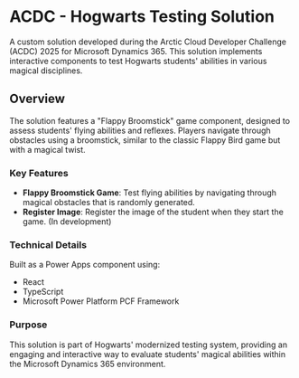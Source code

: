 # ACDC - Hogwarts Testing Solution

A custom solution developed during the Arctic Cloud Developer Challenge (ACDC) 2025 for Microsoft Dynamics 365. This solution implements interactive components to test Hogwarts students' abilities in various magical disciplines.

## Overview

The solution features a "Flappy Broomstick" game component, designed to assess students' flying abilities and reflexes. Players navigate through obstacles using a broomstick, similar to the classic Flappy Bird game but with a magical twist.

### Key Features

- **Flappy Broomstick Game**: Test flying abilities by navigating through magical obstacles that is randomly generated.
- **Register Image**: Register the image of the student when they start the game. (In development)

### Technical Details

Built as a Power Apps component using:
- React
- TypeScript
- Microsoft Power Platform PCF Framework

### Purpose

This solution is part of Hogwarts' modernized testing system, providing an engaging and interactive way to evaluate students' magical abilities within the Microsoft Dynamics 365 environment.
